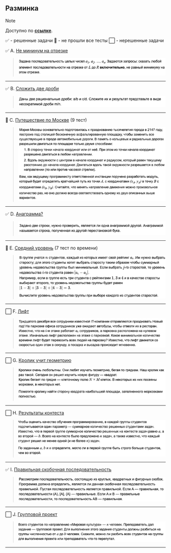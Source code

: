 ## Разминка

>[!NOTE]
>Доступно по [**ссылке**](https://contest.yandex.ru/contest/53027).
> 
> ✅ - решенные задачи 
> 🔷 - не прошли все тесты 
> ⬜ - нерешенные задачи



✅ A. [Не мининум на отрезке](A_Not_Min/A_Not_Min.go)
>![a](img/a.png)
______________________
✅ B. [Сложить две дроби](B_sum_of_divs/B_Sum_of_divs.go)
>![b](img/b.png)
______________________
🔷 C. [Путешествие по Москве](C_Moscow_Trip/C_Moscow_Trip.go) (9 тест)
>![c](img/c.png)
______________________
✅ D. [Анаграмма?](D_Anagramm/D_Anagramm.go)
>![d](img/d.png)
______________________
🔷 E. [Средний уровень](E_Middle_lvl/E_Middle_lvl_angry.go) (7 тест по времени)
>![e](img/e.png)
______________________
⬜ F. [Лифт](F_Elevator/F_Elevator.go)
>![f](img/f.png)
______________________
⬜ G. [Кролик учит геометрию]()
>![g](img/g.png)
______________________
⬜ H. [Результаты контеста]()
>![h](img/h.png)
______________________
✅ I. [Правильная скобочная последовательность](I_Brackets/I_Brackets.go)
>![i](img/i.png)
______________________
⬜ J. [Групповой проект](J_Group_proj/J_Group_proj.go)
>![j](img/j.png)
______________________